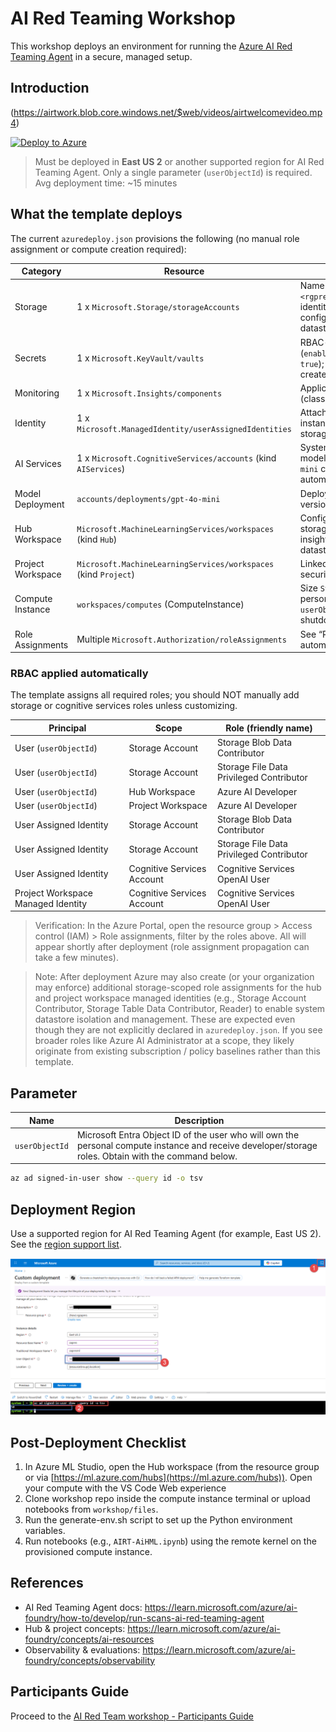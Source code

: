# AI Red Teaming Workshop

This workshop deploys an environment for running the [Azure AI Red Teaming Agent](https://learn.microsoft.com/azure/ai-foundry/how-to/develop/run-scans-ai-red-teaming-agent) in a secure, managed setup.

## Introduction

(https://airtwork.blob.core.windows.net/$web/videos/airtwelcomevideo.mp4)


[![Deploy to Azure](https://aka.ms/deploytoazurebutton)](https://portal.azure.com/#create/Microsoft.Template/uri/https%3A%2F%2Fraw.githubusercontent.com%2Fswiftsolves-msft%2FAI-Red-Teaming-Workshop%2Fmain%2Fazuredeploy.json)



> Must be deployed in **East US 2** or another supported region for AI Red Teaming Agent.
> Only a single parameter (`userObjectId`) is required.
> Avg deployment time: ~15 minutes

## What the template deploys

The current `azuredeploy.json` provisions the following (no manual role assignment or compute creation required):

| Category | Resource | Notes |
|----------|----------|-------|
| Storage | 1 x `Microsoft.Storage/storageAccounts` | Name pattern: `<rgprefix>sa<unique>`; identity-based access configured for system datastores. |
| Secrets | 1 x `Microsoft.KeyVault/vaults` | RBAC-enabled (`enableRbacAuthorization: true`); no access policies created. |
| Monitoring | 1 x `Microsoft.Insights/components` | Application Insights (classic) for logging. |
| Identity | 1 x `Microsoft.ManagedIdentity/userAssignedIdentities` | Attached to the compute instance and granted storage + OpenAI access. |
| AI Services | 1 x `Microsoft.CognitiveServices/accounts` (kind `AIServices`) | System‑assigned identity; model deployment `gpt-4o-mini` created automatically. |
| Model Deployment | `accounts/deployments/gpt-4o-mini` | Deployment name fixed; version `2024-07-18`. |
| Hub Workspace | `Microsoft.MachineLearningServices/workspaces` (kind `Hub`) | Configured with storage/key vault/app insights + identity datastore mode. |
| Project Workspace | `Microsoft.MachineLearningServices/workspaces` (kind `Project`) | Linked to hub (inherits security settings). |
| Compute Instance | `workspaces/computes` (ComputeInstance) | Size `Standard_E4ds_v4`, personal assignment to `userObjectId`, idle shutdown 1h. |
| Role Assignments | Multiple `Microsoft.Authorization/roleAssignments` | See “RBAC applied automatically” below. |

### RBAC applied automatically
The template assigns all required roles; you should NOT manually add storage or cognitive services roles unless customizing.

| Principal | Scope | Role (friendly name) |
|----------|-------|----------------------|
| User (`userObjectId`) | Storage Account | Storage Blob Data Contributor |
| User (`userObjectId`) | Storage Account | Storage File Data Privileged Contributor |
| User (`userObjectId`) | Hub Workspace | Azure AI Developer |
| User (`userObjectId`) | Project Workspace | Azure AI Developer |
| User Assigned Identity | Storage Account | Storage Blob Data Contributor |
| User Assigned Identity | Storage Account | Storage File Data Privileged Contributor |
| User Assigned Identity | Cognitive Services Account | Cognitive Services OpenAI User |
| Project Workspace Managed Identity | Cognitive Services Account | Cognitive Services OpenAI User |

> Verification: In the Azure Portal, open the resource group > Access control (IAM) > Role assignments, filter by the roles above. All will appear shortly after deployment (role assignment propagation can take a few minutes).

> Note: After deployment Azure may also create (or your organization may enforce) additional storage-scoped role assignments for the hub and project workspace managed identities (e.g., Storage Account Contributor, Storage Table Data Contributor, Reader) to enable system datastore isolation and management. These are expected even though they are not explicitly declared in `azuredeploy.json`. If you see broader roles like Azure AI Administrator at a scope, they likely originate from existing subscription / policy baselines rather than this template.

## Parameter

| Name | Description |
|------|-------------|
| `userObjectId` | Microsoft Entra Object ID of the user who will own the personal compute instance and receive developer/storage roles. Obtain with the command below. |

```bash
az ad signed-in-user show --query id -o tsv
```

## Deployment Region

Use a supported region for AI Red Teaming Agent (for example, East US 2). See the [region support list](https://learn.microsoft.com/en-us/azure/ai-foundry/how-to/develop/run-scans-ai-red-teaming-agent#region-support).

![Deploy](./images/deploytemplatedirections.png)

## Post‑Deployment Checklist

1. In Azure ML Studio, open the Hub workspace (from the resource group or via [https://ml.azure.com/hubs](https://ml.azure.com/hubs)). Open your compute with the VS Code Web experience
2. Clone workshop repo inside the compute instance terminal or upload notebooks from `workshop/files`.
3. Run the generate-env.sh script to set up the Python environment variables.
4. Run notebooks (e.g., `AIRT-AiHML.ipynb`) using the remote kernel on the provisioned compute instance.

## References

- AI Red Teaming Agent docs: https://learn.microsoft.com/azure/ai-foundry/how-to/develop/run-scans-ai-red-teaming-agent
- Hub & project concepts: https://learn.microsoft.com/azure/ai-foundry/concepts/ai-resources
- Observability & evaluations: https://learn.microsoft.com/azure/ai-foundry/concepts/observability

## Participants Guide

Proceed to the [AI Red Team workshop - Participants Guide](./workshop/material/AI%20Red%20Team%20workshop%20-%20Participants%20Guide.docx)
